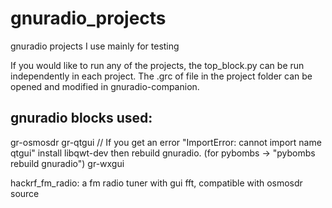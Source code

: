 # gnuradio_projects

gnuradio projects I use mainly for testing

If you would like to run any of the projects, the top_block.py can be run independently in each project. The .grc of file 
in the project folder can be opened and modified in gnuradio-companion.

gnuradio blocks used:
----------------------
  gr-osmosdr
  gr-qtgui // If you get an error "ImportError: cannot import name qtgui" install libqwt-dev then rebuild gnuradio. (for pybombs -> "pybombs rebuild gnuradio")
  gr-wxgui

hackrf_fm_radio: a fm radio tuner with gui fft, compatible with osmosdr source
